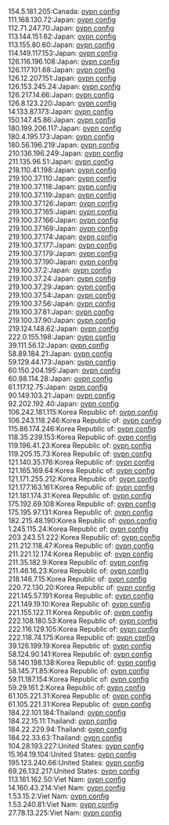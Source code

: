 154.5.181.205:Canada: [ovpn config](vpn/154_5_181_205.ovpn)  
111.168.130.72:Japan: [ovpn config](vpn/111_168_130_72.ovpn)  
112.71.247.70:Japan: [ovpn config](vpn/112_71_247_70.ovpn)  
113.144.151.62:Japan: [ovpn config](vpn/113_144_151_62.ovpn)  
113.155.80.60:Japan: [ovpn config](vpn/113_155_80_60.ovpn)  
114.149.117.153:Japan: [ovpn config](vpn/114_149_117_153.ovpn)  
126.116.196.108:Japan: [ovpn config](vpn/126_116_196_108.ovpn)  
126.117.101.68:Japan: [ovpn config](vpn/126_117_101_68.ovpn)  
126.12.207.151:Japan: [ovpn config](vpn/126_12_207_151.ovpn)  
126.153.245.24:Japan: [ovpn config](vpn/126_153_245_24.ovpn)  
126.217.14.66:Japan: [ovpn config](vpn/126_217_14_66.ovpn)  
126.8.123.220:Japan: [ovpn config](vpn/126_8_123_220.ovpn)  
14.133.87.173:Japan: [ovpn config](vpn/14_133_87_173.ovpn)  
150.147.45.86:Japan: [ovpn config](vpn/150_147_45_86.ovpn)  
180.199.206.117:Japan: [ovpn config](vpn/180_199_206_117.ovpn)  
180.4.195.173:Japan: [ovpn config](vpn/180_4_195_173.ovpn)  
180.56.196.219:Japan: [ovpn config](vpn/180_56_196_219.ovpn)  
210.136.196.249:Japan: [ovpn config](vpn/210_136_196_249.ovpn)  
211.135.96.51:Japan: [ovpn config](vpn/211_135_96_51.ovpn)  
218.110.41.198:Japan: [ovpn config](vpn/218_110_41_198.ovpn)  
219.100.37.110:Japan: [ovpn config](vpn/219_100_37_110.ovpn)  
219.100.37.118:Japan: [ovpn config](vpn/219_100_37_118.ovpn)  
219.100.37.119:Japan: [ovpn config](vpn/219_100_37_119.ovpn)  
219.100.37.126:Japan: [ovpn config](vpn/219_100_37_126.ovpn)  
219.100.37.165:Japan: [ovpn config](vpn/219_100_37_165.ovpn)  
219.100.37.166:Japan: [ovpn config](vpn/219_100_37_166.ovpn)  
219.100.37.169:Japan: [ovpn config](vpn/219_100_37_169.ovpn)  
219.100.37.174:Japan: [ovpn config](vpn/219_100_37_174.ovpn)  
219.100.37.177:Japan: [ovpn config](vpn/219_100_37_177.ovpn)  
219.100.37.179:Japan: [ovpn config](vpn/219_100_37_179.ovpn)  
219.100.37.190:Japan: [ovpn config](vpn/219_100_37_190.ovpn)  
219.100.37.2:Japan: [ovpn config](vpn/219_100_37_2.ovpn)  
219.100.37.24:Japan: [ovpn config](vpn/219_100_37_24.ovpn)  
219.100.37.29:Japan: [ovpn config](vpn/219_100_37_29.ovpn)  
219.100.37.54:Japan: [ovpn config](vpn/219_100_37_54.ovpn)  
219.100.37.56:Japan: [ovpn config](vpn/219_100_37_56.ovpn)  
219.100.37.81:Japan: [ovpn config](vpn/219_100_37_81.ovpn)  
219.100.37.90:Japan: [ovpn config](vpn/219_100_37_90.ovpn)  
219.124.148.62:Japan: [ovpn config](vpn/219_124_148_62.ovpn)  
222.0.155.198:Japan: [ovpn config](vpn/222_0_155_198.ovpn)  
39.111.56.12:Japan: [ovpn config](vpn/39_111_56_12.ovpn)  
58.89.184.21:Japan: [ovpn config](vpn/58_89_184_21.ovpn)  
59.129.44.173:Japan: [ovpn config](vpn/59_129_44_173.ovpn)  
60.150.204.195:Japan: [ovpn config](vpn/60_150_204_195.ovpn)  
60.98.114.28:Japan: [ovpn config](vpn/60_98_114_28.ovpn)  
61.117.12.75:Japan: [ovpn config](vpn/61_117_12_75.ovpn)  
90.149.103.21:Japan: [ovpn config](vpn/90_149_103_21.ovpn)  
92.202.192.40:Japan: [ovpn config](vpn/92_202_192_40.ovpn)  
106.242.181.115:Korea Republic of: [ovpn config](vpn/106_242_181_115.ovpn)  
106.243.118.246:Korea Republic of: [ovpn config](vpn/106_243_118_246.ovpn)  
115.86.174.246:Korea Republic of: [ovpn config](vpn/115_86_174_246.ovpn)  
118.35.239.153:Korea Republic of: [ovpn config](vpn/118_35_239_153.ovpn)  
119.196.41.23:Korea Republic of: [ovpn config](vpn/119_196_41_23.ovpn)  
119.205.15.73:Korea Republic of: [ovpn config](vpn/119_205_15_73.ovpn)  
121.140.35.176:Korea Republic of: [ovpn config](vpn/121_140_35_176.ovpn)  
121.165.169.64:Korea Republic of: [ovpn config](vpn/121_165_169_64.ovpn)  
121.171.255.212:Korea Republic of: [ovpn config](vpn/121_171_255_212.ovpn)  
121.177.163.161:Korea Republic of: [ovpn config](vpn/121_177_163_161.ovpn)  
121.181.174.31:Korea Republic of: [ovpn config](vpn/121_181_174_31.ovpn)  
175.192.69.108:Korea Republic of: [ovpn config](vpn/175_192_69_108.ovpn)  
175.195.97.131:Korea Republic of: [ovpn config](vpn/175_195_97_131.ovpn)  
182.215.48.190:Korea Republic of: [ovpn config](vpn/182_215_48_190.ovpn)  
1.245.115.24:Korea Republic of: [ovpn config](vpn/1_245_115_24.ovpn)  
203.243.51.222:Korea Republic of: [ovpn config](vpn/203_243_51_222.ovpn)  
211.212.118.47:Korea Republic of: [ovpn config](vpn/211_212_118_47.ovpn)  
211.221.12.174:Korea Republic of: [ovpn config](vpn/211_221_12_174.ovpn)  
211.35.182.9:Korea Republic of: [ovpn config](vpn/211_35_182_9.ovpn)  
211.46.16.23:Korea Republic of: [ovpn config](vpn/211_46_16_23.ovpn)  
218.146.7.15:Korea Republic of: [ovpn config](vpn/218_146_7_15.ovpn)  
220.72.130.20:Korea Republic of: [ovpn config](vpn/220_72_130_20.ovpn)  
221.145.57.191:Korea Republic of: [ovpn config](vpn/221_145_57_191.ovpn)  
221.149.19.10:Korea Republic of: [ovpn config](vpn/221_149_19_10.ovpn)  
221.155.122.11:Korea Republic of: [ovpn config](vpn/221_155_122_11.ovpn)  
222.108.180.53:Korea Republic of: [ovpn config](vpn/222_108_180_53.ovpn)  
222.116.129.105:Korea Republic of: [ovpn config](vpn/222_116_129_105.ovpn)  
222.118.74.175:Korea Republic of: [ovpn config](vpn/222_118_74_175.ovpn)  
39.126.199.19:Korea Republic of: [ovpn config](vpn/39_126_199_19.ovpn)  
58.124.90.141:Korea Republic of: [ovpn config](vpn/58_124_90_141.ovpn)  
58.140.198.138:Korea Republic of: [ovpn config](vpn/58_140_198_138.ovpn)  
58.145.71.85:Korea Republic of: [ovpn config](vpn/58_145_71_85.ovpn)  
59.11.187.154:Korea Republic of: [ovpn config](vpn/59_11_187_154.ovpn)  
59.29.161.2:Korea Republic of: [ovpn config](vpn/59_29_161_2.ovpn)  
61.105.221.31:Korea Republic of: [ovpn config](vpn/61_105_221_31.ovpn)  
61.105.221.31:Korea Republic of: [ovpn config](vpn/61_105_221_31.ovpn)  
184.22.101.184:Thailand: [ovpn config](vpn/184_22_101_184.ovpn)  
184.22.15.11:Thailand: [ovpn config](vpn/184_22_15_11.ovpn)  
184.22.229.94:Thailand: [ovpn config](vpn/184_22_229_94.ovpn)  
184.22.33.63:Thailand: [ovpn config](vpn/184_22_33_63.ovpn)  
104.28.193.227:United States: [ovpn config](vpn/104_28_193_227.ovpn)  
15.164.19.104:United States: [ovpn config](vpn/15_164_19_104.ovpn)  
195.123.240.66:United States: [ovpn config](vpn/195_123_240_66.ovpn)  
69.26.132.217:United States: [ovpn config](vpn/69_26_132_217.ovpn)  
113.161.162.50:Viet Nam: [ovpn config](vpn/113_161_162_50.ovpn)  
14.160.43.214:Viet Nam: [ovpn config](vpn/14_160_43_214.ovpn)  
1.53.15.2:Viet Nam: [ovpn config](vpn/1_53_15_2.ovpn)  
1.53.240.81:Viet Nam: [ovpn config](vpn/1_53_240_81.ovpn)  
27.78.13.225:Viet Nam: [ovpn config](vpn/27_78_13_225.ovpn)  
